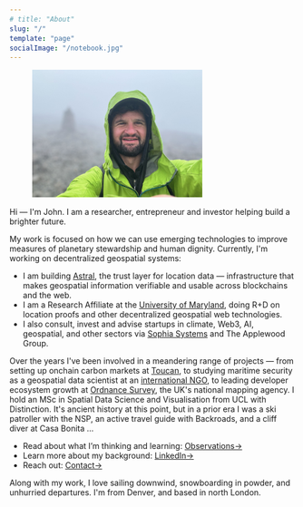 ```yaml
---
# title: "About"
slug: "/"
template: "page"
socialImage: "/notebook.jpg"
---
```


<figure style="width: 300px;">
  <img src="./ben-nevis.jpg" alt="John on Ben Nevis" />
</figure>


Hi — I'm John. I am a researcher, entrepreneur and investor helping build a brighter future.

My work is focused on how we can use emerging technologies to improve measures of planetary stewardship and human dignity. Currently, I'm working on decentralized geospatial systems:

- I am building [Astral](https://astral.global/), the trust layer for location data — infrastructure that makes geospatial information verifiable and usable across blockchains and the web.
- I am a Research Affiliate at the [University of Maryland](https://decentralizedgeo.org/), doing R+D on location proofs and other decentralized geospatial web technologies.
- I also consult, invest and advise startups in climate, Web3, AI, geospatial, and other sectors via [Sophia Systems](https://sophiasystems.io/) and The Applewood Group.

Over the years I've been involved in a meandering range of projects — from setting up onchain carbon markets at [Toucan](https://toucan.earth/), to studying maritime security as a geospatial data scientist at an [international NGO](https://www.stableseas.org/), to leading developer ecosystem growth at [Ordnance Survey](https://www.ordnancesurvey.co.uk/), the UK's national mapping agency. I hold an MSc in Spatial Data Science and Visualisation from UCL with Distinction. It's ancient history at this point, but in a prior era I was a ski patroller with the NSP, an active travel guide with Backroads, and a cliff diver at Casa Bonita ...  

- Read about what I’m thinking and learning: [Observations→](https://www.x25bd.com/observations)
- Learn more about my background: [LinkedIn→](https://www.linkedin.com/in/johnx25bd/)
- Reach out: [Contact→](https://www.x25bd.com/pages/contact)

Along with my work, I love sailing downwind, snowboarding in powder, and unhurried departures. I'm from Denver, and based in north London.